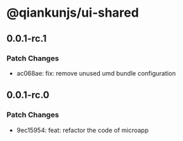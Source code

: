 # @qiankunjs/ui-shared

## 0.0.1-rc.1

### Patch Changes

- ac068ae: fix: remove unused umd bundle configuration

## 0.0.1-rc.0

### Patch Changes

- 9ec15954: feat: refactor the code of microapp
